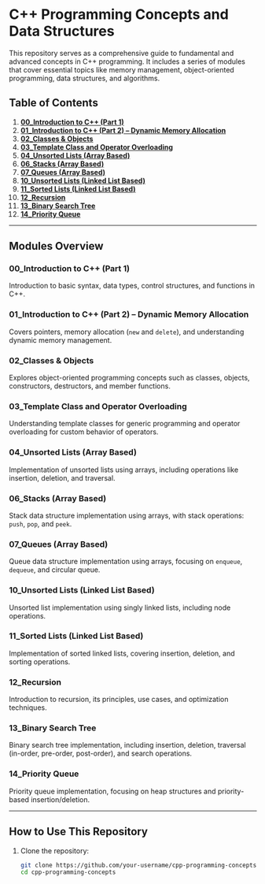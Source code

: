 # C++ Programming Concepts and Data Structures

This repository serves as a comprehensive guide to fundamental and advanced concepts in C++ programming. It includes a series of modules that cover essential topics like memory management, object-oriented programming, data structures, and algorithms.

## Table of Contents

1. **[00_Introduction to C++ (Part 1)](#00_introduction-to-c-part-1)**  
2. **[01_Introduction to C++ (Part 2) – Dynamic Memory Allocation](#01_introduction-to-c-part-2--dynamic-memory-allocation)**  
3. **[02_Classes & Objects](#02_classes--objects)**  
4. **[03_Template Class and Operator Overloading](#03_template-class-and-operator-overloading)**  
5. **[04_Unsorted Lists (Array Based)](#04_unsorted-lists-array-based)**  
6. **[06_Stacks (Array Based)](#06_stacks-array-based)**  
7. **[07_Queues (Array Based)](#07_queues-array-based)**  
8. **[10_Unsorted Lists (Linked List Based)](#10_unsorted-lists-linked-list-based)**  
9. **[11_Sorted Lists (Linked List Based)](#11_sorted-lists-linked-list-based)**  
10. **[12_Recursion](#12_recursion)**  
11. **[13_Binary Search Tree](#13_binary-search-tree)**  
12. **[14_Priority Queue](#14_priority-queue)**  

---

## Modules Overview

### 00_Introduction to C++ (Part 1)
Introduction to basic syntax, data types, control structures, and functions in C++.

### 01_Introduction to C++ (Part 2) – Dynamic Memory Allocation
Covers pointers, memory allocation (`new` and `delete`), and understanding dynamic memory management.

### 02_Classes & Objects
Explores object-oriented programming concepts such as classes, objects, constructors, destructors, and member functions.

### 03_Template Class and Operator Overloading
Understanding template classes for generic programming and operator overloading for custom behavior of operators.

### 04_Unsorted Lists (Array Based)
Implementation of unsorted lists using arrays, including operations like insertion, deletion, and traversal.

### 06_Stacks (Array Based)
Stack data structure implementation using arrays, with stack operations: `push`, `pop`, and `peek`.

### 07_Queues (Array Based)
Queue data structure implementation using arrays, focusing on `enqueue`, `dequeue`, and circular queue.

### 10_Unsorted Lists (Linked List Based)
Unsorted list implementation using singly linked lists, including node operations.

### 11_Sorted Lists (Linked List Based)
Implementation of sorted linked lists, covering insertion, deletion, and sorting operations.

### 12_Recursion
Introduction to recursion, its principles, use cases, and optimization techniques.

### 13_Binary Search Tree
Binary search tree implementation, including insertion, deletion, traversal (in-order, pre-order, post-order), and search operations.

### 14_Priority Queue
Priority queue implementation, focusing on heap structures and priority-based insertion/deletion.

---

## How to Use This Repository

1. Clone the repository:
   ```bash
   git clone https://github.com/your-username/cpp-programming-concepts.git
   cd cpp-programming-concepts
